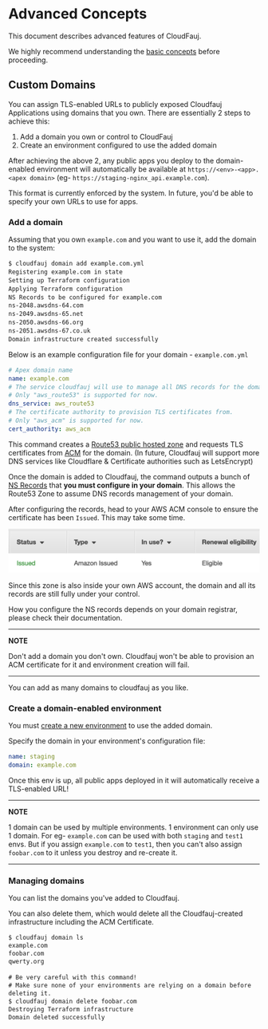 # Advanced Concepts
This document describes advanced features of CloudFauj.

We highly recommend understanding the [basic concepts](./concepts.md) before proceeding.

## Custom Domains
You can assign TLS-enabled URLs to publicly exposed Cloudfauj Applications using domains that you own. There are essentially 2 steps to achieve this:

1. Add a domain you own or control to CloudFauj
2. Create an environment configured to use the added domain

After achieving the above 2, any public apps you deploy to the domain-enabled environment will automatically be available at `https://<env>-<app>.<apex domain>` (eg- `https://staging-nginx_api.example.com`).

This format is currently enforced by the system. In future, you'd be able to specify your own URLs to use for apps.

### Add a domain
Assuming that you own `example.com` and you want to use it, add the domain to the system:

```bash
$ cloudfauj domain add example.com.yml
Registering example.com in state
Setting up Terraform configuration
Applying Terraform configuration
NS Records to be configured for example.com
ns-2048.awsdns-64.com
ns-2049.awsdns-65.net
ns-2050.awsdns-66.org
ns-2051.awsdns-67.co.uk
Domain infrastructure created successfully
```

Below is an example configuration file for your domain - `example.com.yml`

```yaml
# Apex domain name
name: example.com
# The service cloudfauj will use to manage all DNS records for the domain.
# Only "aws_route53" is supported for now.
dns_service: aws_route53
# The certificate authority to provision TLS certificates from.
# Only "aws_acm" is supported for now.
cert_authority: aws_acm
```

This command creates a [Route53 public hosted zone](https://docs.aws.amazon.com/Route53/latest/DeveloperGuide/AboutHZWorkingWith.html) and requests TLS certificates from [ACM](https://aws.amazon.com/certificate-manager/) for the domain. (In future, Cloudfauj will support more DNS services like Cloudflare & Certificate authorities such as LetsEncrypt)

Once the domain is added to Cloudfauj, the command outputs a bunch of [NS Records](https://www.cloudflare.com/learning/dns/dns-records/dns-ns-record/) that **you must configure in your domain**. This allows the Route53 Zone to assume DNS records management of your domain.

After configuring the records, head to your AWS ACM console to ensure the certificate has been `Issued`. This may take some time.

![ACM Certificate Issued](./assets/acm-cert-issued.png)

Since this zone is also inside your own AWS account, the domain and all its records are still fully under your control.

How you configure the NS records depends on your domain registrar, please check their documentation.

---
**NOTE**

Don't add a domain you don't own.
Cloudfauj won't be able to provision an ACM certificate for it and environment creation will fail.

---

You can add as many domains to cloudfauj as you like.

### Create a domain-enabled environment
You must [create a new environment](./create-env.md) to use the added domain.

Specify the domain in your environment's configuration file:

```yaml
name: staging
domain: example.com
```

Once this env is up, all public apps deployed in it will automatically receive a TLS-enabled URL!

---
**NOTE**

1 domain can be used by multiple environments. 1 environment can only use 1 domain.
For eg- `example.com` can be used with both `staging` and `test1` envs. But if you assign `example.com` to `test1`, then you can't also assign `foobar.com` to it unless you destroy and re-create it.

---

### Managing domains
You can list the domains you've added to Cloudfauj.

You can also delete them, which would delete all the Cloudfauj-created infrastructure including the ACM Certificate.

```
$ cloudfauj domain ls
example.com
foobar.com
qwerty.org

# Be very careful with this command!
# Make sure none of your environments are relying on a domain before deleting it.
$ cloudfauj domain delete foobar.com
Destroying Terraform infrastructure
Domain deleted successfully
```